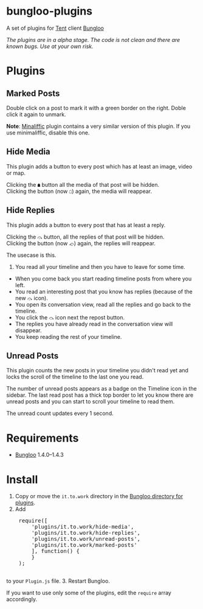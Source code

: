 bungloo-plugins
===============

A set of plugins for [Tent](https://tent.io) client [Bungloo](http://jabs.nu/bungloo)

*The plugins are in a alpha stage. The code is not clean and there are known bugs. Use at your own risk.*

# Plugins
## Marked Posts
Double click on a post to mark it with a green border on the right. Doble click it again to unmark.

**Note**: [Minaliffic](https://github.com/sfcgeorge/Minimaliffic/) plugin contains a very similar version of this plugin. If you use minimaliffic, disable this one.

## Hide Media
This plugin adds a button to every post which has at least an image, video or map.

Clicking the `☗` button all the media of that post will be hidden.  
Clicking the button (now `☖`) again, the media will reappear.

## Hide Replies
This plugin adds a button to every post that has at least a reply.

Clicking the `⤼` button, all the replies of that post will be hidden.  
Clicking the button (now `⤽`) again, the replies will reappear.

The usecase is this.

1. You read all your timeline and then you have to leave for some time.
* When you come back you start reading timeline posts from where you left.
* You read an interesting post that you know has replies (because of the new `⤼` icon).
* You open its conversation view, read all the replies and go back to the timeline.
* You click the `⤼` icon next the repost button.
* The replies you have already read in the conversation view will disappear.
* You keep reading the rest of your timeline.

## Unread Posts
This plugin counts the new posts in your timeline you didn't read yet and locks the scroll of the timeline to the last one you read.

The number of unread posts appears as a badge on the Timeline icon in the sidebar.
The last read post has a thick top border to let you know there are unread posts and you can start to scroll your timeline to read them.

The unread count updates every 1 second.

# Requirements
* [Bungloo](http://jabs.nu/bungloo) 1.4.0–1.4.3

# Install
1. Copy or move the `it.to.work` directory in the [Bungloo directory for plugins](https://github.com/jeena/bungloo/wiki/Plugins).
2. Add
    <pre>
    require([
        'plugins/it.to.work/hide-media',
        'plugins/it.to.work/hide-replies',
        'plugins/it.to.work/unread-posts',
        'plugins/it.to.work/marked-posts'
        ], function() {
        }
    );
    </pre>
to your `Plugin.js` file.
3. Restart Bungloo.

If you want to use only some of the plugins, edit the `require` array accordingly.